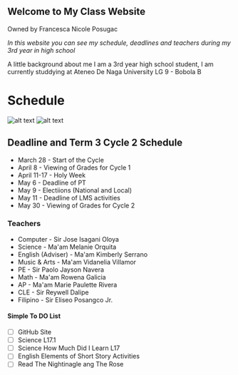 ## Welcome to My Class Website
Owned by Francesca Nicole Posugac

*In this website you can see my schedule, deadlines and teachers during my 3rd year in high school*

A little background about me 
I am a 3rd year high school student, I am currently studdying at Ateneo De Naga University
LG 9 - Bobola B

# Schedule
![alt text](https://scontent.fmnl4-1.fna.fbcdn.net/v/t1.15752-9/254579021_383321020195762_7140324190932854595_n.png?_nc_cat=103&ccb=1-6&_nc_sid=ae9488&_nc_eui2=AeFv_N9HrSeVPmkoPjxSXXF5YLdlXb0x4bRgt2VdvTHhtCDvO49HW4n7pguzC1XAe28kxt3NLzFUzTn4Ke2mvuj3&_nc_ohc=XGowY_PdEzkAX9EFVq_&_nc_ht=scontent.fmnl4-1.fna&oh=03_AVJ0iapPKZvnR8vjckTnGWt_vou7eTfgPm85NPrvNVQmGA&oe=62A31F17)
![alt text](https://scontent.fmnl4-1.fna.fbcdn.net/v/t1.15752-9/279691503_1216225495581812_4996378393779606610_n.png?_nc_cat=104&ccb=1-6&_nc_sid=ae9488&_nc_eui2=AeHP6vMFZdmpGSOz3zcELFGvO5O5QCTpUtg7k7lAJOlS2DoF3C1_GcdBDKNtqaF5IhM4O6E1M5eG2qr9C3KTLjg7&_nc_ohc=8U7KUFkpglAAX85edW1&_nc_ht=scontent.fmnl4-1.fna&oh=03_AVJUNPNLYPvwt08N9jBvl32_XLzkjuSKBRRSKMKH3GV37w&oe=629FE657)

## Deadline and Term 3 Cycle 2 Schedule

- March 28 - Start of the Cycle 
- April 8 - Viewing of Grades for Cycle 1
- April 11-17 - Holy Week
- May 6 - Deadline of PT
- May 9 - Electiions (National and Local)
- May 11 - Deadline of LMS activities
- May 30 - Viewing of Grades for Cycle 2

### Teachers

- Computer - Sir Jose Isagani Oloya
- Science  - Ma'am Melanie Orquita
- English (Adviser) - Ma'am Kimberly Serrano
- Music & Arts - Ma'am Vidanelia Villamor 
- PE           - Sir Paolo Jayson Navera
- Math - Ma'am Rowena Galicia
- AP   - Ma'am Marie Paulette Rivera 
- CLE - Sir Reywell Dalipe 
- Filipino - Sir Eliseo Posangco Jr.

#### Simple To DO List
- [ ] GitHub Site
- [ ] Science L17.1
- [ ] Science How Much Did I Learn L17
- [ ] English Elements of Short Story Activities
- [ ] Read The Nightinagle ang The Rose

